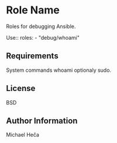 Role Name
========

Roles for debugging Ansible.

Use::
    roles:
      - "debug/whoami"

Requirements
------------

System commands whoami optionaly sudo.

License
-------

BSD

Author Information
------------------

Michael Heča
